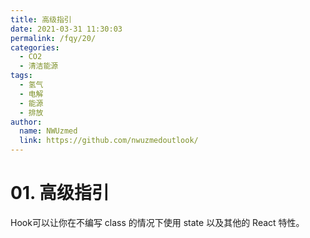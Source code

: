 ```yaml
---
title: 高级指引
date: 2021-03-31 11:30:03
permalink: /fqy/20/
categories: 
  - CO2
  - 清洁能源
tags: 
  - 氢气
  - 电解
  - 能源
  - 排放
author: 
  name: NWUzmed
  link: https://github.com/nwuzmedoutlook/
---
```

# 01. 高级指引

Hook可以让你在不编写 class 的情况下使用 state 以及其他的 React 特性。

